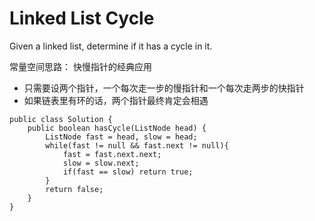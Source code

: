 # Linked List Cycle

Given a linked list, determine if it has a cycle in it.

常量空间思路： 快慢指针的经典应用

* 只需要设两个指针，一个每次走一步的慢指针和一个每次走两步的快指针
* 如果链表里有环的话，两个指针最终肯定会相遇

```
public class Solution {
    public boolean hasCycle(ListNode head) {
        ListNode fast = head, slow = head;
        while(fast != null && fast.next != null){
            fast = fast.next.next;
            slow = slow.next;
            if(fast == slow) return true;
        }    
        return false;
    }
}
```
